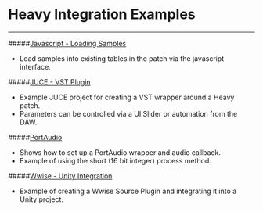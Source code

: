 # Heavy Integration Examples
---
#####[Javascript - Loading Samples](https://github.com/enzienaudio/examples/tree/master/javascript/loading_samples)

* Load samples into existing tables in the patch via the javascript interface.


#####[JUCE - VST Plugin](https://github.com/enzienaudio/examples/tree/master/juce/audio_plugin)

* Example JUCE project for creating a VST wrapper around a Heavy patch.
* Parameters can be controlled via a UI Slider or automation from the DAW.


#####[PortAudio](https://github.com/enzienaudio/examples/tree/master/portaudio)

* Shows how to set up a PortAudio wrapper and audio callback.
* Example of using the short (16 bit integer) process method.


#####[Wwise - Unity Integration](https://github.com/enzienaudio/examples/tree/master/wwise/unity/wwise_plugin)

* Example of creating a Wwise Source Plugin and integrating it into a Unity project.

